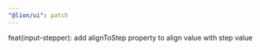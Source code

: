```yaml
---
"@lion/ui": patch
---
```


feat(input-stepper): add alignToStep property to align value with step value
